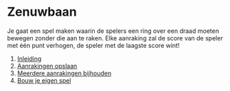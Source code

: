 # Zenuwbaan

Je gaat een spel maken waarin de spelers een ring over een draad moeten bewegen zonder die aan te raken. Elke aanraking zal de score van de speler met één punt verhogen, de speler met de laagste score wint!

1. [Inleiding](step_1.md)
2. [Aanrakingen opslaan](step_2.md)
3. [Meerdere aanrakingen bijhouden](step_3.md)
4. [Bouw je eigen spel](step_4.md)
